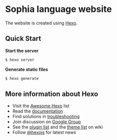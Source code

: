 # Sophia language website

The website is created using [Hexo](https://hexo.io/).

## Quick Start

**Start the server**

``` bash
$ hexo server
```

**Generate static files**

``` bash
$ hexo generate
```

## More information about Hexo

- Visit the [Awesome Hexo](https://github.com/hexojs/awesome-hexo) list
- Read the [documentation](https://hexo.io/)
- Find solutions in [troubleshooting](https://hexo.io/docs/troubleshooting.html)
- Join discussion on [Google Group](https://groups.google.com/group/hexo)
- See the [plugin list](https://hexo.io/plugins/) and the [theme list](https://hexo.io/themes/) on wiki
- Follow [@hexojs](https://twitter.com/hexojs) for latest news
